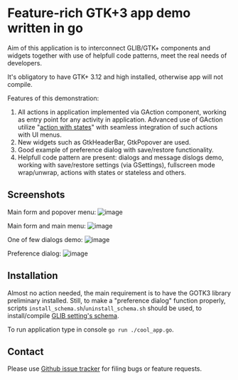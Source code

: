 Feature-rich GTK+3 app demo written in go
=================================================

Aim of this application is to interconnect GLIB/GTK+ components and widgets together
with use of helpfull code patterns, meet the real needs of developers.

It's obligatory to have GTK+ 3.12 and high installed, otherwise app will not compile.

Features of this demonstration:
1) All actions in application implemented via GAction component, working as entry point
for any activity in application. Advanced use of GAction utilize
"[action with states](https://developer.gnome.org/GAction/)"
with seamless integration of such actions with UI menus.
2) New widgets such as GtkHeaderBar, GtkPopover are used.
3) Good example of preference dialog with save/restore functionality.
4) Helpfull code pattern are present: dialogs and message dislogs demo,
working with save/restore settings (via GSettings),
fullscreen mode wrap/unwrap, actions with states or stateless and others.

Screenshots
-----------
Main form and popover menu:
![image](https://raw.github.com/d2r2/gotk3/master/examples/cool_app/docs/cool_app_screen_1.png)

Main form and main menu:
![image](https://raw.github.com/d2r2/gotk3/master/examples/cool_app/docs/cool_app_screen_2.png)

One of few dialogs demo:
![image](https://raw.github.com/d2r2/gotk3/master/examples/cool_app/docs/cool_app_screen_3.png)

Preference dialog:
![image](https://raw.github.com/d2r2/gotk3/master/examples/cool_app/docs/cool_app_screen_4.png)


Installation
------------

Almost no action needed, the main requirement is to have the GOTK3 library preliminary installed.
Still, to make a "preference dialog" function properly, scripts `install_schema.sh`/`uninstall_schema.sh`
should be used, to install/compile [GLIB setting's schema](https://developer.gnome.org/GSettings/).

To run application type in console `go run ./cool_app.go`.


Contact
-------

Please use [Github issue tracker](https://github.com/d2r2/gotk3/issues)
for filing bugs or feature requests.
